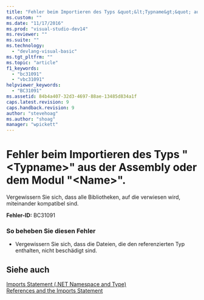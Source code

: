 ```yaml
---
title: "Fehler beim Importieren des Typs &quot;&lt;Typname&gt;&quot; aus der Assembly oder dem Modul &quot;&lt;Name&gt;&quot;. | Microsoft Docs"
ms.custom: ""
ms.date: "11/17/2016"
ms.prod: "visual-studio-dev14"
ms.reviewer: ""
ms.suite: ""
ms.technology: 
  - "devlang-visual-basic"
ms.tgt_pltfrm: ""
ms.topic: "article"
f1_keywords: 
  - "bc31091"
  - "vbc31091"
helpviewer_keywords: 
  - "BC31091"
ms.assetid: 84b4a407-32d3-4697-88ae-13485d834a1f
caps.latest.revision: 9
caps.handback.revision: 9
author: "stevehoag"
ms.author: "shoag"
manager: "wpickett"
---
```

# Fehler beim Importieren des Typs &quot;&lt;Typname&gt;&quot; aus der Assembly oder dem Modul &quot;&lt;Name&gt;&quot;.
Vergewissern Sie sich, dass alle Bibliotheken, auf die verwiesen wird, miteinander kompatibel sind.  
  
 **Fehler\-ID:** BC31091  
  
### So beheben Sie diesen Fehler  
  
-   Vergewissern Sie sich, dass die Dateien, die den referenzierten Typ enthalten, nicht beschädigt sind.  
  
## Siehe auch  
 [Imports Statement \(.NET Namespace and Type\)](../../visual-basic/language-reference/statements/imports-statement-net-namespace-and-type.md)   
 [References and the Imports Statement](../../visual-basic/programming-guide/program-structure/references-and-the-imports-statement.md)